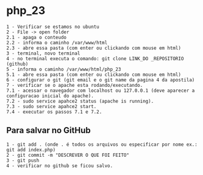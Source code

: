 # php_23
    1 - Verificar se estamos no ubuntu
    2 - File -> open folder
    2.1 - apaga o conteudo
    2.2 - informa o caminho /var/www/html
    2.3 - abre essa pasta (com enter ou clickando com mouse em html)
    3 - terminal, novo terminal
    4 - no terminal executa o comando: git clone LINK_DO _REPOSITORIO (github)
    5 - informa o caminho /var/www/html/php_23
    5.1 - abre essa pasta (com enter ou clickando com mouse em html)
    6 - configurar o git (git email e o git name da pagina 4 da apostila)
    7 - verificar se o apache esta rodando/executando.
    7.1 - acessar o navegador com localhost ou 127.0.0.1 (deve aparecer a configuracao inicial do apache).
    7.2 - sudo service apahce2 status (apache is running).
    7.3 - sudo service apahce2 start.
    7.4 - executar os passos 7.1 e 7.2.
## Para salvar no GitHub
    1 - git add . (onde . é todos os arquivos ou especificar por nome ex.: git add index.php)
    2 - git commit -m "DESCREVER O QUE FOI FEITO"
    3 - git push
    4 - verificar no github se ficou salvo.












